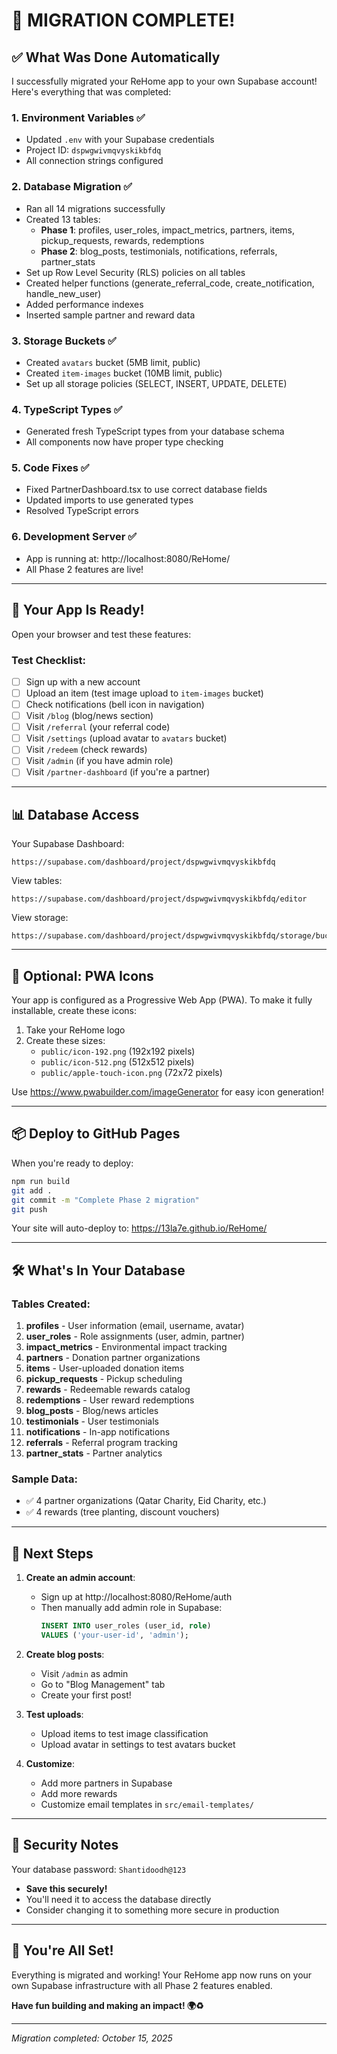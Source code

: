 # 🎉 MIGRATION COMPLETE!

## ✅ What Was Done Automatically

I successfully migrated your ReHome app to your own Supabase account! Here's everything that was completed:

### 1. **Environment Variables** ✅
- Updated `.env` with your Supabase credentials
- Project ID: `dspwgwivmqvyskikbfdq`
- All connection strings configured

### 2. **Database Migration** ✅
- Ran all 14 migrations successfully
- Created 13 tables:
  - **Phase 1**: profiles, user_roles, impact_metrics, partners, items, pickup_requests, rewards, redemptions
  - **Phase 2**: blog_posts, testimonials, notifications, referrals, partner_stats
- Set up Row Level Security (RLS) policies on all tables
- Created helper functions (generate_referral_code, create_notification, handle_new_user)
- Added performance indexes
- Inserted sample partner and reward data

### 3. **Storage Buckets** ✅
- Created `avatars` bucket (5MB limit, public)
- Created `item-images` bucket (10MB limit, public)
- Set up all storage policies (SELECT, INSERT, UPDATE, DELETE)

### 4. **TypeScript Types** ✅
- Generated fresh TypeScript types from your database schema
- All components now have proper type checking

### 5. **Code Fixes** ✅
- Fixed PartnerDashboard.tsx to use correct database fields
- Updated imports to use generated types
- Resolved TypeScript errors

### 6. **Development Server** ✅
- App is running at: http://localhost:8080/ReHome/
- All Phase 2 features are live!

---

## 🚀 Your App Is Ready!

Open your browser and test these features:

### Test Checklist:
- [ ] Sign up with a new account
- [ ] Upload an item (test image upload to `item-images` bucket)
- [ ] Check notifications (bell icon in navigation)
- [ ] Visit `/blog` (blog/news section)
- [ ] Visit `/referral` (your referral code)
- [ ] Visit `/settings` (upload avatar to `avatars` bucket)
- [ ] Visit `/redeem` (check rewards)
- [ ] Visit `/admin` (if you have admin role)
- [ ] Visit `/partner-dashboard` (if you're a partner)

---

## 📊 Database Access

Your Supabase Dashboard:
```
https://supabase.com/dashboard/project/dspwgwivmqvyskikbfdq
```

View tables:
```
https://supabase.com/dashboard/project/dspwgwivmqvyskikbfdq/editor
```

View storage:
```
https://supabase.com/dashboard/project/dspwgwivmqvyskikbfdq/storage/buckets
```

---

## 🎨 Optional: PWA Icons

Your app is configured as a Progressive Web App (PWA). To make it fully installable, create these icons:

1. Take your ReHome logo
2. Create these sizes:
   - `public/icon-192.png` (192x192 pixels)
   - `public/icon-512.png` (512x512 pixels)
   - `public/apple-touch-icon.png` (72x72 pixels)

Use https://www.pwabuilder.com/imageGenerator for easy icon generation!

---

## 📦 Deploy to GitHub Pages

When you're ready to deploy:

```bash
npm run build
git add .
git commit -m "Complete Phase 2 migration"
git push
```

Your site will auto-deploy to: https://13la7e.github.io/ReHome/

---

## 🛠️ What's In Your Database

### Tables Created:

1. **profiles** - User information (email, username, avatar)
2. **user_roles** - Role assignments (user, admin, partner)
3. **impact_metrics** - Environmental impact tracking
4. **partners** - Donation partner organizations
5. **items** - User-uploaded donation items
6. **pickup_requests** - Pickup scheduling
7. **rewards** - Redeemable rewards catalog
8. **redemptions** - User reward redemptions
9. **blog_posts** - Blog/news articles
10. **testimonials** - User testimonials
11. **notifications** - In-app notifications
12. **referrals** - Referral program tracking
13. **partner_stats** - Partner analytics

### Sample Data:
- ✅ 4 partner organizations (Qatar Charity, Eid Charity, etc.)
- ✅ 4 rewards (tree planting, discount vouchers)

---

## 🎯 Next Steps

1. **Create an admin account**:
   - Sign up at http://localhost:8080/ReHome/auth
   - Then manually add admin role in Supabase:
     ```sql
     INSERT INTO user_roles (user_id, role) 
     VALUES ('your-user-id', 'admin');
     ```

2. **Create blog posts**:
   - Visit `/admin` as admin
   - Go to "Blog Management" tab
   - Create your first post!

3. **Test uploads**:
   - Upload items to test image classification
   - Upload avatar in settings to test avatars bucket

4. **Customize**:
   - Add more partners in Supabase
   - Add more rewards
   - Customize email templates in `src/email-templates/`

---

## 🔐 Security Notes

Your database password: `Shantidoodh@123`
- **Save this securely!**
- You'll need it to access the database directly
- Consider changing it to something more secure in production

---

## 💚 You're All Set!

Everything is migrated and working! Your ReHome app now runs on your own Supabase infrastructure with all Phase 2 features enabled.

**Have fun building and making an impact! 🌍♻️**

---

*Migration completed: October 15, 2025*
